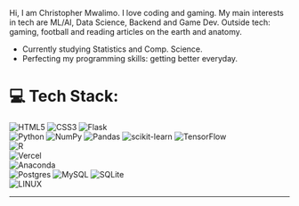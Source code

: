 Hi, I am Christopher Mwalimo. I love coding and gaming. My main interests in tech are ML/AI, Data Science, Backend and Game Dev. Outside tech: gaming, football and reading articles on the earth and anatomy.

- Currently studying Statistics and Comp. Science.
- Perfecting my programming skills: getting better everyday.


# 💻 Tech Stack:
<!--![C++](https://img.shields.io/badge/c++-%2300599C.svg?style=for-the-badge&logo=c%2B%2B&logoColor=white) <br/>-->
![HTML5](https://img.shields.io/badge/html5-%23E34F26.svg?style=for-the-badge&logo=html5&logoColor=white) 
![CSS3](https://img.shields.io/badge/css3-%231572B6.svg?style=for-the-badge&logo=css3&logoColor=white) 
![Flask](https://img.shields.io/badge/flask-%23000.svg?style=for-the-badge&logo=flask&logoColor=white) <br/>
![Python](https://img.shields.io/badge/python-3670A0?style=for-the-badge&logo=python&logoColor=ffdd54) 
![NumPy](https://img.shields.io/badge/numpy-%23013243.svg?style=for-the-badge&logo=numpy&logoColor=white) 
![Pandas](https://img.shields.io/badge/pandas-%23150458.svg?style=for-the-badge&logo=pandas&logoColor=white) 
![scikit-learn](https://img.shields.io/badge/scikit--learn-%23F7931E.svg?style=for-the-badge&logo=scikit-learn&logoColor=white) 
![TensorFlow](https://img.shields.io/badge/TensorFlow-%23FF6F00.svg?style=for-the-badge&logo=TensorFlow&logoColor=white)<br/>
![R](https://img.shields.io/badge/r-%23276DC3.svg?style=for-the-badge&logo=r&logoColor=white) <br/>
![Vercel](https://img.shields.io/badge/vercel-%23000000.svg?style=for-the-badge&logo=vercel&logoColor=white)  <br/>
![Anaconda](https://img.shields.io/badge/Anaconda-%2344A833.svg?style=for-the-badge&logo=anaconda&logoColor=white) <br/>
![Postgres](https://img.shields.io/badge/postgres-%23316192.svg?style=for-the-badge&logo=postgresql&logoColor=white) 
![MySQL](https://img.shields.io/badge/mysql-%2300f.svg?style=for-the-badge&logo=mysql&logoColor=white) 
![SQLite](https://img.shields.io/badge/sqlite-%2307405e.svg?style=for-the-badge&logo=sqlite&logoColor=white) <br/>
![LINUX](https://img.shields.io/badge/Linux-FCC624?style=for-the-badge&logo=linux&logoColor=black)
<!--# 📊 GitHub Stats:
![](https://github-readme-stats.vercel.app/api?username=codeschris&theme=dark&hide_border=false&include_all_commits=false&count_private=false)<br/>
![](https://github-readme-streak-stats.herokuapp.com/?user=codeschris&theme=dark&hide_border=false)<br/>
![](https://github-readme-stats.vercel.app/api/top-langs/?username=codeschris&theme=dark&hide_border=false&include_all_commits=false&count_private=false&layout=compact)
-->
---
<!--![[](https://visitcount.itsvg.in/api?id=codeschris&icon=0&color=0)](https://visitcount.itsvg.in)-->

<!-- Proudly created with GPRM ( https://gprm.itsvg.in ) -->


<!---
codeschris/codeschris is a ✨ special ✨ repository because its `README.md` (this file) appears on your GitHub profile.
You can click the Preview link to take a look at your changes.
--->
